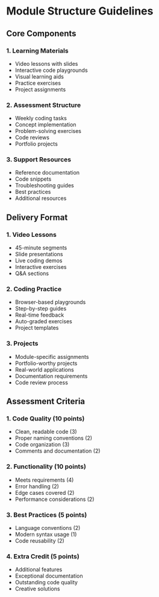 # Module Structure Guidelines

## Core Components
### 1. Learning Materials
- Video lessons with slides
- Interactive code playgrounds
- Visual learning aids
- Practice exercises
- Project assignments

### 2. Assessment Structure
- Weekly coding tasks
- Concept implementation
- Problem-solving exercises
- Code reviews
- Portfolio projects

### 3. Support Resources
- Reference documentation
- Code snippets
- Troubleshooting guides
- Best practices
- Additional resources

## Delivery Format
### 1. Video Lessons
- 45-minute segments
- Slide presentations
- Live coding demos
- Interactive exercises
- Q&A sections

### 2. Coding Practice
- Browser-based playgrounds
- Step-by-step guides
- Real-time feedback
- Auto-graded exercises
- Project templates

### 3. Projects
- Module-specific assignments
- Portfolio-worthy projects
- Real-world applications
- Documentation requirements
- Code review process

## Assessment Criteria
### 1. Code Quality (10 points)
- Clean, readable code (3)
- Proper naming conventions (2)
- Code organization (3)
- Comments and documentation (2)

### 2. Functionality (10 points)
- Meets requirements (4)
- Error handling (2)
- Edge cases covered (2)
- Performance considerations (2)

### 3. Best Practices (5 points)
- Language conventions (2)
- Modern syntax usage (1)
- Code reusability (2)

### 4. Extra Credit (5 points)
- Additional features
- Exceptional documentation
- Outstanding code quality
- Creative solutions